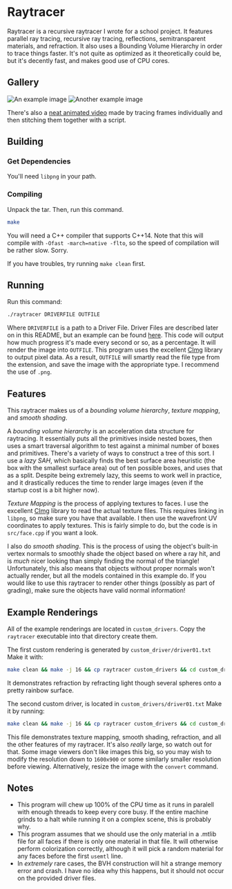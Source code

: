 # Raytracer

Raytracer is a recursive raytracer I wrote for a school project.
It features parallel ray tracing, recursive ray tracing, reflections, semitransparent materials, and refraction.
It also uses a Bounding Volume Hierarchy in order to trace things faster.
It's not quite as optimized as it theoretically could be, but it's decently fast, and makes good use of CPU cores.

## Gallery

![An example image](custom_drivers/driver01-small.png)
![Another example image](custom_drivers/driver00.png)

There's also a [neat animated video](https://www.youtube.com/watch?v=xh-0_TiNCvU) made by tracing frames individually and then stitching them together with a script.

## Building

### Get Dependencies 
You'll need `libpng` in your path.

### Compiling
Unpack the tar.
Then, run this command.

```bash
make
```

You will need a C++ compiler that supports C++14.
Note that this will compile with `-Ofast -march=native -flto`, so the speed of compilation will be rather slow.
Sorry.

If you have troubles, try running `make clean` first.

## Running

Run this command:

```bash
./raytracer DRIVERFILE OUTFILE
```

Where `DRIVERFILE` is a path to a Driver File.
Driver Files are described later on in this README, but an example can be found [here](custom_drivers/driver01.txt).
This code will output how much progress it's made every second or so, as a percentage.
It will render the image into `OUTFILE`.
This program uses the excellent [CImg](http://cimg.eu/) library to output pixel data.
As a result, `OUTFILE` will smartly read the file type from the extension, and save the image with the appropriate type.
I recommend the use of `.png`.

## Features
This raytracer makes us of a *bounding volume hierarchy*, *texture mapping*, and *smooth shading*.

A *bounding volume hierarchy* is an acceleration data structure for raytracing.
It essentially puts all the primitives inside nested boxes, then uses a smart traversal algorithm to test against a minimal number of boxes and primitives.
There's a variety of ways to construct a tree of this sort.
I use a *lazy SAH*, which basically finds the best surface area heuristic (the box with the smallest surface area) out of ten possible boxes, and uses that as a split.
Despite being extremely lazy, this seems to work well in practice, and it drastically reduces the time to render large images (even if the startup cost is a bit higher now).

*Texture Mapping* is the process of applying textures to faces.
I use the excellent [CImg](http://cimg.eu/) library to read the actual texture files.
This requires linking in `libpng`, so make sure you have that available.
I then use the wavefront UV coordinates to apply textures.
This is fairly simple to do, but the code is in `src/face.cpp` if you want a look.

I also do *smooth shading*.
This is the process of using the object's built-in vertex normals to smoothly shade the object based on where a ray hit, and is *much* nicer looking than simply finding the normal of the triangle!
Unfortunately, this also means that objects without proper normals won't actually render, but all the models contained in this example do.
If you would like to use this raytracer to render other things (possibly as part of grading), make sure the objects have valid normal information!

## Example Renderings
All of the example renderings are located in `custom_drivers`.
Copy the `raytracer` executable into that directory create them.

The first custom rendering is generated by `custom_driver/driver01.txt`
Make it with:

```bash
make clean && make -j 16 && cp raytracer custom_drivers && cd custom_drivers && ./raytracer driver00.txt driver00-self-rendered.png
```

It demonstrates refraction by refracting light though several spheres onto a pretty rainbow surface.


The second custom driver, is located in `custom_drivers/driver01.txt`
Make it by running:

```bash
make clean && make -j 16 && cp raytracer custom_drivers && cd custom_drivers && ./raytracer driver01.txt driver01-self-rendered.png
```

This file demonstrates texture mapping, smooth shading, refraction, and all the other features of my raytracer.
It's also *really* large, so watch out for that.
Some image viewers don't like images this big, so you may wish to modify the resolution down to `1600x900` or some similarly smaller resolution before viewing.
Alternatively, resize the image with the `convert` command.


## Notes
- This program will chew up 100% of the CPU time as it runs in paralell with enough threads to keep every core busy.
  If the entire machine grinds to a halt while running it on a complex scene, this is probably why.
- This program assumes that we should use the only material in a .mtlib file for all faces if there is only one material in that file.
  It will otherwise perform colorization correctly, although it will pick a random material for any faces before the first `usemtl` line.
- In *extremely* rare cases, the BVH construction will hit a strange memory error and crash.
  I have no idea why this happens, but it should not occur on the provided driver files.


